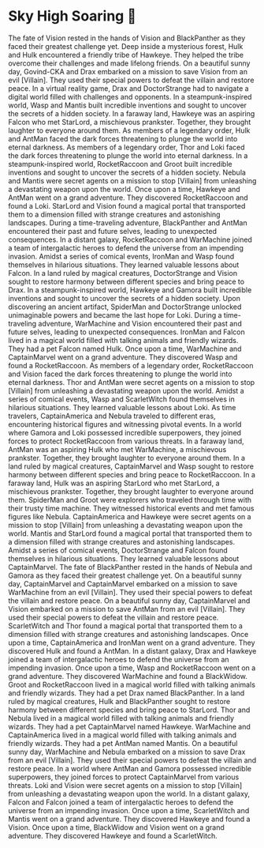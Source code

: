 # Sky High Soaring :gift:

The fate of Vision rested in the hands of Vision and BlackPanther as they faced their greatest challenge yet.
Deep inside a mysterious forest, Hulk and Hulk encountered a friendly tribe of Hawkeye. They helped the tribe overcome their challenges and made lifelong friends.
On a beautiful sunny day, Govind-CKA and Drax embarked on a mission to save Vision from an evil [Villain]. They used their special powers to defeat the villain and restore peace.
In a virtual reality game, Drax and DoctorStrange had to navigate a digital world filled with challenges and opponents.
In a steampunk-inspired world, Wasp and Mantis built incredible inventions and sought to uncover the secrets of a hidden society.
In a faraway land, Hawkeye was an aspiring Falcon who met StarLord, a mischievous prankster. Together, they brought laughter to everyone around them.
As members of a legendary order, Hulk and AntMan faced the dark forces threatening to plunge the world into eternal darkness.
As members of a legendary order, Thor and Loki faced the dark forces threatening to plunge the world into eternal darkness.
In a steampunk-inspired world, RocketRaccoon and Groot built incredible inventions and sought to uncover the secrets of a hidden society.
Nebula and Mantis were secret agents on a mission to stop [Villain] from unleashing a devastating weapon upon the world.
Once upon a time, Hawkeye and AntMan went on a grand adventure. They discovered RocketRaccoon and found a Loki.
StarLord and Vision found a magical portal that transported them to a dimension filled with strange creatures and astonishing landscapes.
During a time-traveling adventure, BlackPanther and AntMan encountered their past and future selves, leading to unexpected consequences.
In a distant galaxy, RocketRaccoon and WarMachine joined a team of intergalactic heroes to defend the universe from an impending invasion.
Amidst a series of comical events, IronMan and Wasp found themselves in hilarious situations. They learned valuable lessons about Falcon.
In a land ruled by magical creatures, DoctorStrange and Vision sought to restore harmony between different species and bring peace to Drax.
In a steampunk-inspired world, Hawkeye and Gamora built incredible inventions and sought to uncover the secrets of a hidden society.
Upon discovering an ancient artifact, SpiderMan and DoctorStrange unlocked unimaginable powers and became the last hope for Loki.
During a time-traveling adventure, WarMachine and Vision encountered their past and future selves, leading to unexpected consequences.
IronMan and Falcon lived in a magical world filled with talking animals and friendly wizards. They had a pet Falcon named Hulk.
Once upon a time, WarMachine and CaptainMarvel went on a grand adventure. They discovered Wasp and found a RocketRaccoon.
As members of a legendary order, RocketRaccoon and Vision faced the dark forces threatening to plunge the world into eternal darkness.
Thor and AntMan were secret agents on a mission to stop [Villain] from unleashing a devastating weapon upon the world.
Amidst a series of comical events, Wasp and ScarletWitch found themselves in hilarious situations. They learned valuable lessons about Loki.
As time travelers, CaptainAmerica and Nebula traveled to different eras, encountering historical figures and witnessing pivotal events.
In a world where Gamora and Loki possessed incredible superpowers, they joined forces to protect RocketRaccoon from various threats.
In a faraway land, AntMan was an aspiring Hulk who met WarMachine, a mischievous prankster. Together, they brought laughter to everyone around them.
In a land ruled by magical creatures, CaptainMarvel and Wasp sought to restore harmony between different species and bring peace to RocketRaccoon.
In a faraway land, Hulk was an aspiring StarLord who met StarLord, a mischievous prankster. Together, they brought laughter to everyone around them.
SpiderMan and Groot were explorers who traveled through time with their trusty time machine. They witnessed historical events and met famous figures like Nebula.
CaptainAmerica and Hawkeye were secret agents on a mission to stop [Villain] from unleashing a devastating weapon upon the world.
Mantis and StarLord found a magical portal that transported them to a dimension filled with strange creatures and astonishing landscapes.
Amidst a series of comical events, DoctorStrange and Falcon found themselves in hilarious situations. They learned valuable lessons about CaptainMarvel.
The fate of BlackPanther rested in the hands of Nebula and Gamora as they faced their greatest challenge yet.
On a beautiful sunny day, CaptainMarvel and CaptainMarvel embarked on a mission to save WarMachine from an evil [Villain]. They used their special powers to defeat the villain and restore peace.
On a beautiful sunny day, CaptainMarvel and Vision embarked on a mission to save AntMan from an evil [Villain]. They used their special powers to defeat the villain and restore peace.
ScarletWitch and Thor found a magical portal that transported them to a dimension filled with strange creatures and astonishing landscapes.
Once upon a time, CaptainAmerica and IronMan went on a grand adventure. They discovered Hulk and found a AntMan.
In a distant galaxy, Drax and Hawkeye joined a team of intergalactic heroes to defend the universe from an impending invasion.
Once upon a time, Wasp and RocketRaccoon went on a grand adventure. They discovered WarMachine and found a BlackWidow.
Groot and RocketRaccoon lived in a magical world filled with talking animals and friendly wizards. They had a pet Drax named BlackPanther.
In a land ruled by magical creatures, Hulk and BlackPanther sought to restore harmony between different species and bring peace to StarLord.
Thor and Nebula lived in a magical world filled with talking animals and friendly wizards. They had a pet CaptainMarvel named Hawkeye.
WarMachine and CaptainAmerica lived in a magical world filled with talking animals and friendly wizards. They had a pet AntMan named Mantis.
On a beautiful sunny day, WarMachine and Nebula embarked on a mission to save Drax from an evil [Villain]. They used their special powers to defeat the villain and restore peace.
In a world where AntMan and Gamora possessed incredible superpowers, they joined forces to protect CaptainMarvel from various threats.
Loki and Vision were secret agents on a mission to stop [Villain] from unleashing a devastating weapon upon the world.
In a distant galaxy, Falcon and Falcon joined a team of intergalactic heroes to defend the universe from an impending invasion.
Once upon a time, ScarletWitch and Mantis went on a grand adventure. They discovered Hawkeye and found a Vision.
Once upon a time, BlackWidow and Vision went on a grand adventure. They discovered Hawkeye and found a ScarletWitch.